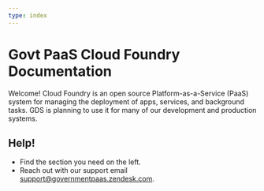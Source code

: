```yaml
---
type: index
---
```


# Govt PaaS Cloud Foundry Documentation

Welcome! Cloud Foundry is an open source Platform-as-a-Service (PaaS) system for managing the deployment of apps, services, and background tasks. GDS is planning to use it for many of our development and production systems.

## Help!

- Find the section you need on the left. 
- Reach out with our support email [support@governmentpaas.zendesk.com](support@governmentpaas.zendesk.com).
